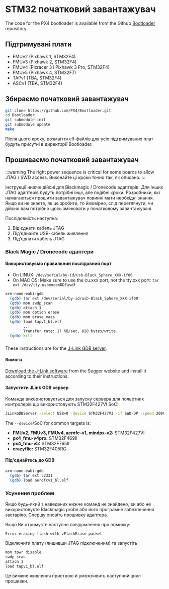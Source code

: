 # STM32 початковий завантажувач

The code for the PX4 bootloader is available from the Github [Bootloader](https://github.com/px4/bootloader) repository.

## Підтримувані плати

- FMUv2 (Pixhawk 1, STM32F4)
- FMUv3 (Pixhawk 2, STM32F4)
- FMUv4 (Pixracer 3 і Pixhawk 3 Pro, STM32F4)
- FMUv5 (Pixhawk 4, STM32F7)
- TAPv1 (TBA, STM32F4)
- ASCv1 (TBA, STM32F4)

## Збираємо початковий завантажувач

```sh
git clone https://github.com/PX4/Bootloader.git
cd Bootloader
git submodule init
git submodule update
make
```

Після цього кроку, розмаїття elf-файлів для усіх підтримуваних плат будуть присутні в директорії Bootloader.

## Прошиваємо початковий завантажувач

:::warning
The right power sequence is critical for some boards to allow JTAG / SWD access. Виконайте ці кроки точно так, як описано.
:::

Інструкції нижче дійсні для Blackmagic / Dronecode адаптерів.
Для інших JTAG адаптерів будуть потрібні інші, але подібні кроки.
Розробники, які намагаються прошити завантажувач повинні мати необхідні знання.
Якщо ви не знаєте, як це зробити, то ймовірно, слід переглянути, чи дійсно вам потрібно щось змінювати у початковому завантажувачі.

Послідовність наступна:

1. Від'єднати кабель JTAG
2. Під'єднайте USB-кабель живлення
3. Під'єднати кабель JTAG

### Black Magic / Dronecode адаптери

#### Використовуємо правильний послідовний порт

- On LINUX: `/dev/serial/by-id/usb-Black_Sphere_XXX-if00`
- On MAC OS: Make sure to use the cu.xxx port, not the tty.xxx port: `tar ext /dev/tty.usbmodemDDEasdf`

```sh
arm-none-eabi-gdb
  (gdb) tar ext /dev/serial/by-id/usb-Black_Sphere_XXX-if00
  (gdb) mon swdp_scan
  (gdb) attach 1
  (gdb) mon option erase
  (gdb) mon erase_mass
  (gdb) load tapv1_bl.elf
        ...
        Transfer rate: 17 KB/sec, 828 bytes/write.
  (gdb) kill
```

###

These instructions are for the [J-Link GDB server](https://www.segger.com/jlink-gdb-server.html).

#### Вимоги

[Download the J-Link software](https://www.segger.com/downloads/jlink) from the Segger website and install it according to their instructions.

#### Запустити JLink GDB сервер

Команда використовується для запуску сервера для польотних контролерів що використовують STM32F427VI SoC:

```sh
JLinkGDBServer -select USB=0 -device STM32F427VI -if SWD-DP -speed 20000
```

The `--device`/SoC for common targets is:

- **FMUv2, FMUv3, FMUv4, aerofc-v1, mindpx-v2:** STM32F427VI
- **px4_fmu-v4pro:** STM32F469II
- **px4_fmu-v5:** STM32F765II
- **crazyflie:** STM32F405RG

#### Під'єднайтесь до GDB

```sh
arm-none-eabi-gdb
  (gdb) tar ext :2331
  (gdb) load aerofcv1_bl.elf
```

### Усунення проблем

Якщо будь-який з наведених нижче команд не знайдено, ви або не використовуєте Blackmagic probe або його програмне забезпечення застаріло.
Спершу оновіть прошивку адаптера.

Якщо Ви отримуєте наступне повідомлення про помилку:

```
Error erasing flash with vFlashErase packet
```

Відключити плату (лишивши JTAG підключеним) та запустіть

```sh
mon tpwr disable
swdp_scan
attach 1
load tapv1_bl.elf
```

Це вимкне живлення пристрою й уможливить наступний цикл прошивки.
